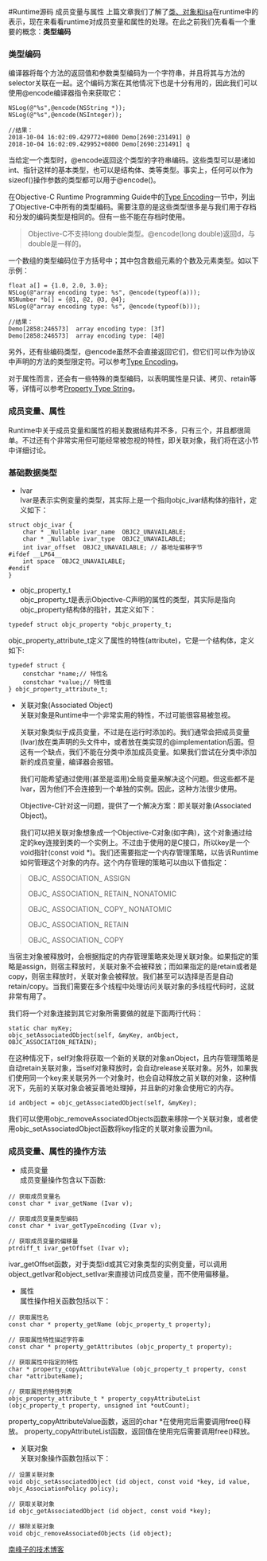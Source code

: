 #Runtime源码 成员变量与属性
上篇文章我们了解了[类、对象和isa](https://www.jianshu.com/p/174a94704aa0)在runtime中的表示，现在来看看runtime对成员变量和属性的处理。在此之前我们先看看一个重要的概念：**类型编码**

### 类型编码
编译器将每个方法的返回值和参数类型编码为一个字符串，并且将其与方法的selector关联在一起。这个编码方案在其他情况下也是十分有用的，因此我们可以使用@encode编译器指令来获取它：

```
NSLog(@"%s",@encode(NSString *));
NSLog(@"%s",@encode(NSInteger));

//结果：
2018-10-04 16:02:09.429772+0800 Demo[2690:231491] @
2018-10-04 16:02:09.429952+0800 Demo[2690:231491] q
```
当给定一个类型时，@encode返回这个类型的字符串编码。这些类型可以是诸如int、指针这样的基本类型，也可以是结构体、类等类型。事实上，任何可以作为sizeof()操作参数的类型都可以用于@encode()。  

在Objective-C Runtime Programming Guide中的[Type Encoding](https://developer.apple.com/library/archive/documentation/Cocoa/Conceptual/ObjCRuntimeGuide/Articles/ocrtTypeEncodings.html#//apple_ref/doc/uid/TP40008048-CH100-SW1)一节中，列出了Objective-C中所有的类型编码。需要注意的是这些类型很多是与我们用于存档和分发的编码类型是相同的。但有一些不能在存档时使用。

>Objective-C不支持long double类型。@encode(long double)返回d，与double是一样的。

一个数组的类型编码位于方括号中；其中包含数组元素的个数及元素类型。如以下示例：  

```
float a[] = {1.0, 2.0, 3.0};
NSLog(@"array encoding type: %s", @encode(typeof(a)));  
NSNumber *b[] = {@1, @2, @3, @4};
NSLog(@"array encoding type: %s", @encode(typeof(b)));

//结果：
Demo[2858:246573]  array encoding type: [3f]
Demo[2858:246573]  array encoding type: [4@]
```
另外，还有些编码类型，@encode虽然不会直接返回它们，但它们可以作为协议中声明的方法的类型限定符。可以参考[Type Encoding](https://developer.apple.com/library/archive/documentation/Cocoa/Conceptual/ObjCRuntimeGuide/Articles/ocrtTypeEncodings.html#//apple_ref/doc/uid/TP40008048-CH100-SW1)。

对于属性而言，还会有一些特殊的类型编码，以表明属性是只读、拷贝、retain等等，详情可以参考[Property Type String](https://developer.apple.com/library/archive/documentation/Cocoa/Conceptual/ObjCRuntimeGuide/Articles/ocrtPropertyIntrospection.html#//apple_ref/doc/uid/TP40008048-CH101-SW6)。

### 成员变量、属性
Runtime中关于成员变量和属性的相关数据结构并不多，只有三个，并且都很简单。不过还有个非常实用但可能经常被忽视的特性，即关联对象，我们将在这小节中详细讨论。  

### 基础数据类型 

- Ivar  
Ivar是表示实例变量的类型，其实际上是一个指向objc_ivar结构体的指针，定义如下：  

```
struct objc_ivar {
    char * _Nullable ivar_name  OBJC2_UNAVAILABLE;
    char * _Nullable ivar_type  OBJC2_UNAVAILABLE;
    int ivar_offset  OBJC2_UNAVAILABLE; // 基地址偏移字节                                         
#ifdef __LP64__
    int space  OBJC2_UNAVAILABLE;
#endif
} 
```

-  objc_property_t  
objc_property_t是表示Objective-C声明的属性的类型，其实际是指向objc_property结构体的指针，其定义如下：

```
typedef struct objc_property *objc_property_t;

```  
objc_property_attribute_t定义了属性的特性(attribute)，它是一个结构体，定义如下:

```
typedef struct {
	constchar *name;// 特性名
	constchar *value;// 特性值
} objc_property_attribute_t;
```

- 关联对象(Associated Object)   
关联对象是Runtime中一个非常实用的特性，不过可能很容易被忽视。  

	关联对象类似于成员变量，不过是在运行时添加的。我们通常会把成员变量(Ivar)放在类声明的头文件中，或者放在类实现的@implementation后面。但这有一个缺点，我们不能在分类中添加成员变量。如果我们尝试在分类中添加新的成员变量，编译器会报错。
	
	我们可能希望通过使用(甚至是滥用)全局变量来解决这个问题。但这些都不是Ivar，因为他们不会连接到一个单独的实例。因此，这种方法很少使用。

	Objective-C针对这一问题，提供了一个解决方案：即关联对象(Associated Object)。

	我们可以把关联对象想象成一个Objective-C对象(如字典)，这个对象通过给定的key连接到类的一个实例上。不过由于使用的是C接口，所以key是一个void指针(const void *)。我们还需要指定一个内存管理策略，以告诉Runtime如何管理这个对象的内存。这个内存管理的策略可以由以下值指定：
>OBJC_ ASSOCIATION_ ASSIGN
>
>OBJC_ ASSOCIATION_ RETAIN_ NONATOMIC
>
>OBJC_ ASSOCIATION_ COPY_ NONATOMIC
>
>OBJC_ ASSOCIATION_ RETAIN
>
>OBJC_ ASSOCIATION_ COPY

当宿主对象被释放时，会根据指定的内存管理策略来处理关联对象。如果指定的策略是assign，则宿主释放时，关联对象不会被释放；而如果指定的是retain或者是copy，则宿主释放时，关联对象会被释放。我们甚至可以选择是否是自动retain/copy。当我们需要在多个线程中处理访问关联对象的多线程代码时，这就非常有用了。

我们将一个对象连接到其它对象所需要做的就是下面两行代码：
	
```	
static char myKey;
objc_setAssociatedObject(self, &myKey, anObject, OBJC_ASSOCIATION_RETAIN);
```
在这种情况下，self对象将获取一个新的关联的对象anObject，且内存管理策略是自动retain关联对象，当self对象释放时，会自动release关联对象。另外，如果我们使用同一个key来关联另外一个对象时，也会自动释放之前关联的对象，这种情况下，先前的关联对象会被妥善地处理掉，并且新的对象会使用它的内存。
	
```
id anObject = objc_getAssociatedObject(self, &myKey);	
``` 
我们可以使用objc_removeAssociatedObjects函数来移除一个关联对象，或者使用objc_setAssociatedObject函数将key指定的关联对象设置为nil。

### 成员变量、属性的操作方法
- 成员变量  
成员变量操作包含以下函数:

```
// 获取成员变量名
const char * ivar_getName (Ivar v);

// 获取成员变量类型编码
const char * ivar_getTypeEncoding (Ivar v);

// 获取成员变量的偏移量
ptrdiff_t ivar_getOffset (Ivar v);
```
ivar_getOffset函数，对于类型id或其它对象类型的实例变量，可以调用object_getIvar和object_setIvar来直接访问成员变量，而不使用偏移量。  

- 属性  
属性操作相关函数包括以下：

```
// 获取属性名
const char * property_getName (objc_property_t property);

// 获取属性特性描述字符串
const char * property_getAttributes (objc_property_t property);

// 获取属性中指定的特性
char * property_copyAttributeValue (objc_property_t property, const char *attributeName);

// 获取属性的特性列表
objc_property_attribute_t * property_copyAttributeList (objc_property_t property, unsigned int *outCount);
```
property_copyAttributeValue函数，返回的char *在使用完后需要调用free()释放。 property_copyAttributeList函数，返回值在使用完后需要调用free()释放。


- 关联对象  
关联对象操作函数包括以下：  

```
// 设置关联对象
void objc_setAssociatedObject (id object, const void *key, id value, objc_AssociationPolicy policy);

// 获取关联对象
id objc_getAssociatedObject (id object, const void *key);

// 移除关联对象
void objc_removeAssociatedObjects (id object);
```

[南峰子的技术博客](http://southpeak.github.io/blog/2014/10/30/objective-c-runtime-yun-xing-shi-zhi-er-:cheng-yuan-bian-liang-yu-shu-xing/)
